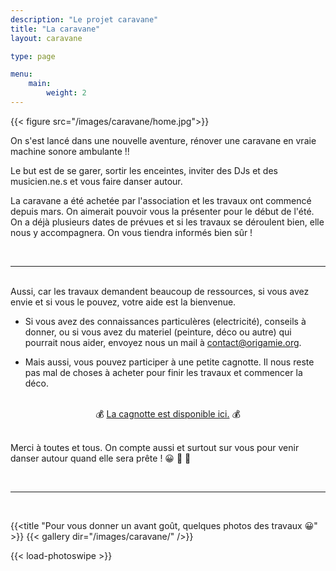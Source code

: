 ```yaml
---
description: "Le projet caravane"
title: "La caravane"
layout: caravane

type: page

menu:
    main:
        weight: 2
---
```


{{< figure src="/images/caravane/home.jpg">}}

On s'est lancé dans une nouvelle aventure, rénover une caravane en vraie machine sonore ambulante !!

Le but est de se garer, sortir les enceintes, inviter des DJs et des musicien.ne.s et vous faire danser autour.

La caravane a été achetée par l'association et les travaux ont commencé depuis mars.
On aimerait pouvoir vous la présenter pour le début de l'été. On a déjà plusieurs dates de prévues et
si les travaux se déroulent bien, elle nous y accompagnera. On vous tiendra informés bien sûr !

<br/>
<hr/>
<br/>
Aussi, car les travaux demandent beaucoup de ressources, si vous avez envie et si vous le pouvez, votre aide est la bienvenue. 

- Si vous avez des connaissances particulères (electricité), conseils à donner, ou si vous avez du materiel (peinture, déco ou autre) qui pourrait nous aider, envoyez nous un mail à contact@origamie.org. 


- Mais aussi, vous pouvez participer à une petite cagnotte. Il nous reste pas mal de choses à acheter pour finir les travaux et commencer la déco.

<br/>

<div style="display: flex;">
<p style="margin: auto" >
    💰 <a href="https://www.leetchi.com/fr/c/ljZBXpYE">La cagnotte est disponible ici.</a> 💰
</p>
</div>

<br/>

Merci à toutes et tous. On compte aussi et surtout sur vous pour venir danser autour quand elle sera prête ! 😀 🎉 🎈

<br/>
<hr/>
<br/>

{{<title "Pour vous donner un avant goût, quelques photos des travaux 😀" >}}
    {{< gallery dir="/images/caravane/" />}}
</div>
{{< load-photoswipe >}}
